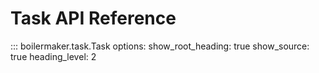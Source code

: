 # Task API Reference

::: boilermaker.task.Task
    options:
      show_root_heading: true
      show_source: true
      heading_level: 2